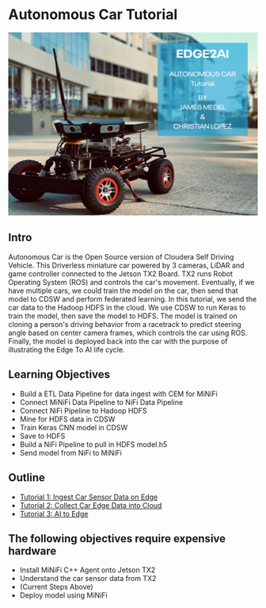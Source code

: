 # Autonomous Car Tutorial

![mini-car.jpg](documentation/assets/images/tutorial0/mini-car.jpg)

## Intro

Autonomous Car is the Open Source version of Cloudera Self Driving Vehicle. This Driverless miniature car powered by 3 cameras, LiDAR and game controller connected to the Jetson TX2 Board. TX2 runs Robot Operating System (ROS) and controls the car's movement. Eventually, if we have multiple cars, we could train the model on the car, then send that model to CDSW and perform federated learning. In this tutorial, we send the car data to the Hadoop HDFS in the cloud. We use CDSW to run Keras to train the model, then save the model to HDFS. The model is trained on cloning a person's driving behavior from a racetrack to predict steering angle based on center camera frames, which controls the car using ROS. Finally, the model is deployed back into the car with the purpose of illustrating the Edge To AI life cycle.

## Learning Objectives

- Build a ETL Data Pipeline for data ingest with CEM for MiNiFi
- Connect MiNiFi Data Pipeline to NiFi Data Pipeline
- Connect NiFi Pipeline to Hadoop HDFS
- Mine for HDFS data in CDSW
- Train Keras CNN model in CDSW
- Save to HDFS
- Build a NiFi Pipeline to pull in HDFS model.h5
- Send model from NiFi to MiNiFi

## Outline

- [Tutorial 1: Ingest Car Sensor Data on Edge](https://github.com/Chaffelson/Autonomous-Car/blob/master/tutorial-2.md)
- [Tutorial 2: Collect Car Edge Data into Cloud](https://github.com/Chaffelson/Autonomous-Car/blob/master/tutorial-3.md)
- [Tutorial 3: AI to Edge](https://github.com/Chaffelson/Autonomous-Car/blob/master/tutorial-4.md)


## The following objectives require expensive hardware

- Install MiNiFi C++ Agent onto Jetson TX2
- Understand the car sensor data from TX2
- (Current Steps Above)
- Deploy model using MiNiFi